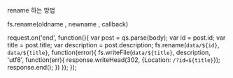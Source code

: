 rename 하는 방법

fs.rename(oldname , newname , callback)

request.on('end', function(){
          var post = qs.parse(body);
          var id = post.id;
          var title = post.title;
          var description = post.description;
          fs.rename(`data/${id}`, `data/${title}`, function(error){
            fs.writeFile(`data/${title}`, description, 'utf8', function(err){
              response.writeHead(302, {Location: `/?id=${title}`});
              response.end();
            })
          });
      });